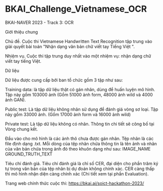 # BKAI_Challenge_Vietnamese_OCR
BKAI-NAVER 2023 - Track 3: OCR

Giới thiệu chung

Chủ đề. Cuộc thi Vietnamese Handwritten Text Recognition tập trung vào giải quyết bài toán "Nhận dạng văn bản chữ viết tay Tiếng Việt ".

Nhiệm vụ. Cuộc thi tập trung duy nhất vào một nhiệm vụ: nhận dạng chữ viết tay tiếng Việt.

Dữ liệu

Dữ liệu được cung cấp bởi ban tổ chức gồm 3 tập như sau:

Training data: là tập dữ liệu thật có gán nhãn, dùng để huấn luyện mô hình. Tập này gồm 103000 ảnh (Gồm 51000 ảnh form, 48000 ảnh wild và 4000 ảnh GAN).

Public test: Là tập dữ liệu không nhãn sử dụng để đánh giá vòng sơ loại. Tập này gồm 33000 ảnh. (Gồm 17000 ảnh form và 16000 ảnh wild)

Private test: Là tập dữ liệu không có nhãn. Thông tin chi tiết sẽ công bố tại Vòng chung kết.

Đầu vào cho mô hình là các ảnh thô chưa được gán nhãn. Tệp nhãn là các file định dạng .txt. Mỗi dòng của tệp nhãn chứa thông tin là tên ảnh và nhãn của văn bản chứa trong ảnh đó theo khuôn dạng như sau:
                    IMAGE_NAME   GROUND_TRUTH_TEXT 

Tiêu chí đánh giá. Tiêu chí đánh giá là chỉ số CER, đại diện cho phần trăm ký tự trong văn bản của tệp nhãn bị dự đoán không chính xác. CER càng thấp thì mô hình nhận diện càng chính xác (Chi tiết xem tại phần Evaluation).

Trang web chính thức cuộc thi: https://bkai.ai/soict-hackathon-2023/
